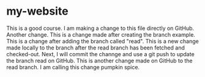 # my-website

This is a good course. 
I am making a change to this file directly on GitHub.
Another change. 
This is a change made after creating the branch example.
This is a change after adding the branch called "read".
This is a new change made locally to the branch after the read branch has been fetched and checked-out. Next, I will commit the channge and use a git push to update the branch read on GitHub.
This is another change made on GitHub to the read branch. I am calling this change pumpkin spice. 
